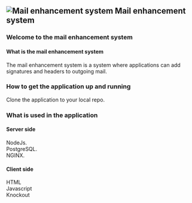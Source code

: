 
##  ![Mail enhancement system](http://sseatldev102.metmom.mmih.biz:7990/projects/SSE/repos/signature-api-and-client-nodejs/raw/Api_Site/client/content/img/MailIcon32.png?at=refs%2Fheads%2Fmaster "Mail enhancement system") Mail enhancement system

### Welcome to the mail enhancement system

#### What is the mail enhancement system
The mail enhancement system is a system where applications can add signatures and headers to outgoing mail.<br/>

### How to get the application up and running
Clone the application to your local repo.<br/>

### What is used in the application
#### Server side
NodeJs.<br/>
PostgreSQL.<br/>
NGINX.<br/>
#### Client side
HTML<br/>
Javascript<br/>
Knockout<br/>














